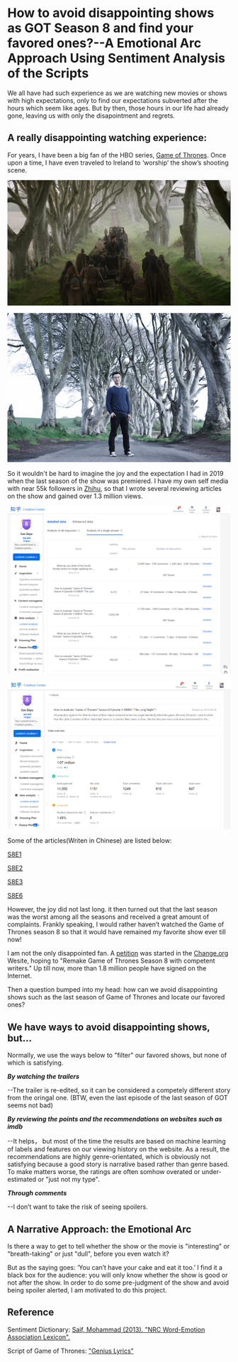 # How to avoid disappointing shows as GOT Season 8 and find your favored ones?--A Emotional Arc Approach Using Sentiment Analysis of the Scripts 

We all have had such experience as we are watching new movies or shows with high expectations, only to find our expectations subverted after the hours which seem like ages. But by then, those hours in our life had already gone, leaving us with only the disapointment and regrets. 

## A really disappointing watching experience:

For years, I have been a big fan of the HBO series, [Game of Thrones](https://en.wikipedia.org/wiki/Game_of_Thrones). Once upon a time, I have even traveled to Ireland to ‘worship’ the show’s shooting scene.

![This is an image](https://github.com/ZeyuCao/Sentiment_Analysis_on_GOT/blob/main/README_Photos/1.png)


![This is an image](https://github.com/ZeyuCao/Sentiment_Analysis_on_GOT/blob/main/README_Photos/2.jpg)

So it wouldn't be hard to imagine the joy and the expectation I had in 2019 when the last season of the show was premiered. I have my own self media with near 55k followers in [Zhihu](https://www.zhihu.com/people/cao-tu-dou-94), so that I wrote several reviewing articles on the show and gained over 1.3 million views. 

![This is an image](https://github.com/ZeyuCao/Sentiment_Analysis_on_GOT/blob/main/README_Photos/creator_center.png)

![This is an image](https://github.com/ZeyuCao/Sentiment_Analysis_on_GOT/blob/main/README_Photos/creator_center_S8E3.png)

Some of the articles(Writen in Chinese) are listed below:

[S8E1](https://www.zhihu.com/question/320028013/answer/651748036)

[S8E2](https://www.zhihu.com/question/320747168/answer/659337126)

[S8E3](https://www.zhihu.com/question/321888337/answer/666848619)

[S8E6](https://www.zhihu.com/question/325173949/answer/688985513)

However, the joy did not last long. it then turned out that the last season was the worst among all the seasons and received a great amount of complaints. Frankly speaking, I would rather haven’t watched the Game of Thrones season 8 so that it would have remained my favorite show ever till now!

I am not the only disappointed fan. A [petition](https://www.change.org/p/hbo-remake-game-of-thrones-season-8-with-competent-writers) was started in the [Change.org](https://www.change.org/p/hbo-remake-game-of-thrones-season-8-with-competent-writers) Wesite, hoping to "Remake Game of Thrones Season 8 with competent writers." Up till now, more than 1.8 million people have signed on the Internet.

Then a question bumped into my head: how can we avoid disappointing shows such as the last season of Game of Thrones and locate our favored ones? 

## We have ways to avoid disappointing shows, but...

Normally, we use the ways below to "filter" our favored shows, but none of which is satisfying.

***By watching the trailers***

--The trailer is re-edited, so it can be considered a competely different story from the oringal one. (BTW, even the last episode of the last season of GOT seems not bad)

***By reviewing the points and the recommendations on websites such as imdb***

--It helps， but most of the time the results are based on machine learning of labels and features on our viewing history on the website. As a result, the recommendations are highly genre-orientated, which is obviously not satisfying because a good story is narrative based rather than genre based. To make matters worse, the ratings are often somhow overated or under-estimated or "just not my type".  

***Through comments***

--I don’t want to take the risk of seeing spoilers. 



## A Narrative Approach: the Emotional Arc

Is there a way to get to tell whether the show or the movie is "interesting" or "breath-taking" or just "dull", before you even watch it? 

But as the saying goes: ‘You can’t have your cake and eat it too.’ I find it a black box for the audience: you will only know whether the show is good or not after the show. In order to do some pre-judgment of the show and avoid being spoiler alerted, I am motivated to do this project.

## Reference
Sentiment Dictionary: [Saif, Mohammad (2013). "NRC Word-Emotion Association Lexicon".](https://saifmohammad.com/WebPages/NRC-Emotion-Lexicon.htm)

Script of Game of Thrones: ["Genius Lyrics"](https://genius.com/artists/Game-of-thrones)
